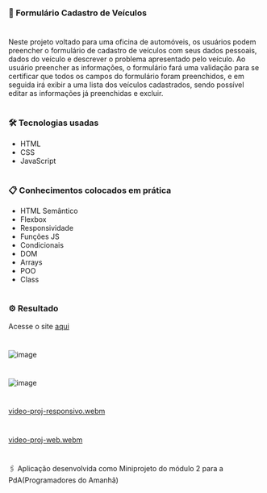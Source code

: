 ### 🚀 Formulário Cadastro de Veículos 

#

Neste projeto voltado para uma oficina de automóveis, os usuários podem preencher o formulário de cadastro de veículos com seus dados pessoais, dados do veículo e descrever o problema apresentado pelo veículo. Ao usuário preencher as informações, o formulário fará uma validação para se certificar que todos os campos do formulário foram preenchidos, e em seguida irá exibir a uma lista dos veículos cadastrados, sendo possível editar as informações já preenchidas e excluir. 

#

### 🛠️ Tecnologias usadas

- HTML
- CSS
- JavaScript
#

### 📋 Conhecimentos colocados em prática

- HTML Semântico
- Flexbox
- Responsividade 
- Funções JS
- Condicionais
- DOM
- Arrays
- POO
- Class
#

### ⚙️ Resultado

Acesse o site [aqui](https://anacamorims.github.io/formulario-pda.github.io/)

#

![image](https://github.com/anacamorims/miniprojeto-formul-rio-m2-pda/assets/132526900/2278eb62-61eb-416c-bdeb-0351c52c6779)

#

![image](https://github.com/anacamorims/miniprojeto-formul-rio-m2-pda/assets/132526900/0cc8d66c-9e7d-481b-9302-8f5509ccb7a5)

#

[video-proj-responsivo.webm](https://github.com/anacamorims/miniprojeto-formul-rio-m2-pda/assets/132526900/0b0364e6-78a5-44fa-a4ee-c031c840d332)

#

[video-proj-web.webm](https://github.com/anacamorims/miniprojeto-formul-rio-m2-pda/assets/132526900/dd35533e-efa6-44b9-a1d2-f4f093547d93)


#
🖇️ Aplicação desenvolvida como Miniprojeto do módulo 2 para a PdA(Programadores do Amanhã)  

